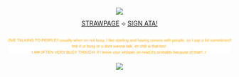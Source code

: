 

<div align="center">


  <img src="https://i.imgur.com/xt2nGkN.png" width="500" style="margin:4px 0;"/>



  <div style="margin:4px 0;">
    <a href="https://calendular.straw.page/">STRAWPAGE</a> ⟢
    <a href="https://calindean.atabook.org/">SIGN ATA!</a>


<p align="center">
  <img src="text.svg"/>
</p>

  <img src="https://i.imgur.com/i1U6zFY.gif" width="500" style="margin:4px 0;"/>


</div>

</p>


  
 
